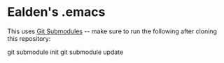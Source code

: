 # Ealden's .emacs

This uses [Git Submodules](http://help.github.com/submodules/) -- make sure to run the following after cloning this repository:

  git submodule init
  git submodule update
